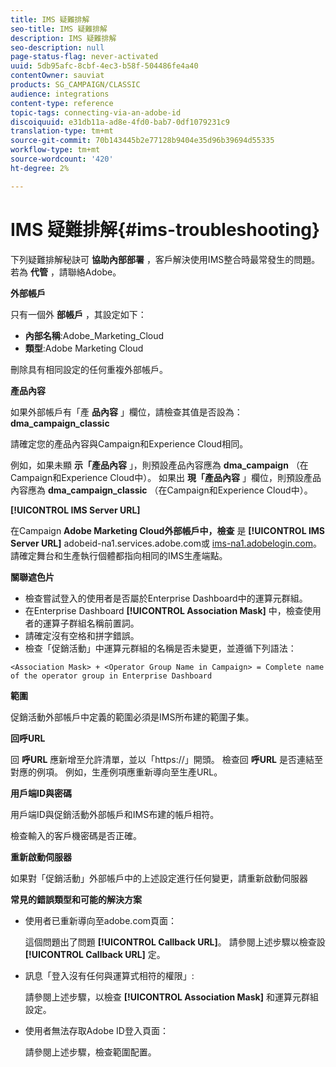 ```yaml
---
title: IMS 疑難排解
seo-title: IMS 疑難排解
description: IMS 疑難排解
seo-description: null
page-status-flag: never-activated
uuid: 5db95afc-8cbf-4ec3-b58f-504486fe4a40
contentOwner: sauviat
products: SG_CAMPAIGN/CLASSIC
audience: integrations
content-type: reference
topic-tags: connecting-via-an-adobe-id
discoiquuid: e31db11a-ad8e-4fd0-bab7-0df1079231c9
translation-type: tm+mt
source-git-commit: 70b143445b2e77128b9404e35d96b39694d55335
workflow-type: tm+mt
source-wordcount: '420'
ht-degree: 2%

---
```



# IMS 疑難排解{#ims-troubleshooting}

下列疑難排解秘訣可 **協助內部部署** ，客戶解決使用IMS整合時最常發生的問題。 若為 **代管** ，請聯絡Adobe。

**外部帳戶**

只有一個外 **部帳戶** ，其設定如下：

* **內部名稱**:Adobe_Marketing_Cloud
* **類型**:Adobe Marketing Cloud

刪除具有相同設定的任何重複外部帳戶。

**產品內容**

如果外部帳戶有「產 **品內容** 」欄位，請檢查其值是否設為： **dma_campaign_classic**

請確定您的產品內容與Campaign和Experience Cloud相同。

例如，如果未顯 **示「產品內容** 」，則預設產品內容應為 **dma_campaign** （在Campaign和Experience Cloud中）。 如果出 **現「產品內容** 」欄位，則預設產品內容應為 **dma_campaign_classic** （在Campaign和Experience Cloud中）。

**[!UICONTROL IMS Server URL]**

在Campaign **Adobe Marketing Cloud外部帳戶中，檢查** 是 **[!UICONTROL IMS Server URL]** adobeid-na1.services.adobe.com或 [ims-na1.adobelogin.com](https://adobeid-na1.services.adobe.com/)[](http://ims-na1.adobelogin.com/)。 請確定舞台和生產執行個體都指向相同的IMS生產端點。

**關聯遮色片**

* 檢查嘗試登入的使用者是否屬於Enterprise Dashboard中的運算元群組。
* 在Enterprise Dashboard **[!UICONTROL Association Mask]** 中，檢查使用者的運算子群組名稱前置詞。
* 請確定沒有空格和拼字錯誤。
* 檢查「促銷活動」中運算元群組的名稱是否未變更，並遵循下列語法：

```
<Association Mask> + <Operator Group Name in Campaign> = Complete name of the operator group in Enterprise Dashboard
```

**範圍**

促銷活動外部帳戶中定義的範圍必須是IMS所布建的範圍子集。

**回呼URL**

回 **呼URL** 應新增至允許清單，並以「https://」開頭。 檢查回 **呼URL** 是否連結至對應的例項。 例如，生產例項應重新導向至生產URL。

**用戶端ID與密碼**

用戶端ID與促銷活動外部帳戶和IMS布建的帳戶相符。

檢查輸入的客戶機密碼是否正確。

**重新啟動伺服器**

如果對「促銷活動」外部帳戶中的上述設定進行任何變更，請重新啟動伺服器

**常見的錯誤類型和可能的解決方案**

* 使用者已重新導向至adobe.com頁面：

   這個問題出了問題 **[!UICONTROL Callback URL]**。 請參閱上述步驟以檢查設 **[!UICONTROL Callback URL]** 定。

* 訊息「登入沒有任何與運算式相符的權限」:

   請參閱上述步驟，以檢查 **[!UICONTROL Association Mask]** 和運算元群組設定。

* 使用者無法存取Adobe ID登入頁面：

   請參閱上述步驟，檢查範圍配置。

